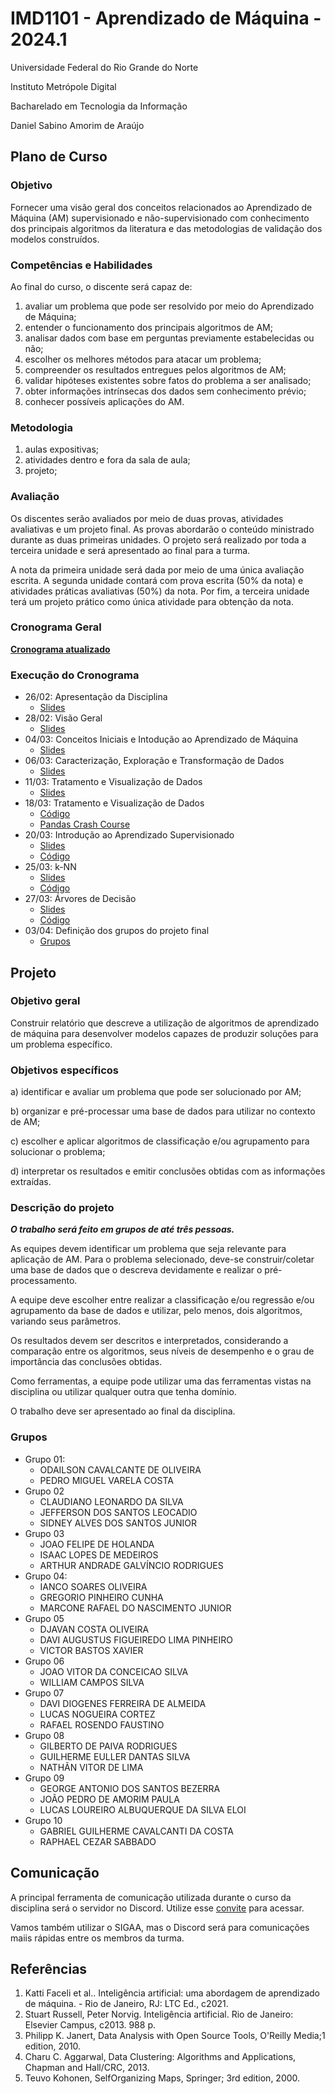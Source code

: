 
# IMD1101 - Aprendizado de Máquina - 2024.1

Universidade Federal do Rio Grande do Norte

Instituto Metrópole Digital

Bacharelado em Tecnologia da Informação

Daniel Sabino Amorim de Araújo

## Plano de Curso

### Objetivo

Fornecer uma visão geral dos conceitos relacionados ao Aprendizado de Máquina (AM) supervisionado e não-supervisionado com conhecimento dos principais algoritmos da literatura e das metodologias de validação dos modelos construídos.

### Competências e Habilidades

Ao final do curso, o discente será capaz de:

1. avaliar um problema que pode ser resolvido por meio do Aprendizado de Máquina;
2. entender o funcionamento dos principais algoritmos de AM;
3. analisar dados com base em perguntas previamente estabelecidas ou não;
4. escolher os melhores métodos para atacar um problema;
5. compreender os resultados entregues pelos algoritmos de AM;
6. validar hipóteses existentes sobre fatos do problema a ser analisado;
7. obter informações intrínsecas dos dados sem conhecimento prévio;
8. conhecer possíveis aplicações do AM.

### Metodologia

1. aulas expositivas;
2. atividades dentro e fora da sala de aula;
3. projeto;

### Avaliação

Os discentes serão avaliados por meio de duas provas, atividades avaliativas e um projeto final. As provas abordarão o conteúdo ministrado durante as duas primeiras unidades. O projeto será realizado por toda a terceira unidade e será apresentado ao final para a turma.

A nota da primeira unidade será dada por meio de uma única avaliação escrita. A segunda unidade contará com prova escrita (50% da nota) e atividades práticas avaliativas (50%) da nota. Por fim, a terceira unidade terá um projeto prático como única atividade para obtenção da nota.

### Cronograma Geral

[**Cronograma atualizado**](https://docs.google.com/spreadsheets/d/1ALi15lMnmtMLs9mSVOW71-fzUic3BPKs/edit?usp=sharing&ouid=106524382879999074058&rtpof=true&sd=true)

### Execução do Cronograma

- 26/02: Apresentação da Disciplina
  - [Slides](https://docs.google.com/presentation/d/1AZZJ4FgXjbG0zqvHXcGzBIvDypms1mMA/edit?usp=sharing&ouid=106524382879999074058&rtpof=true&sd=true)
- 28/02: Visão Geral
  - [Slides](https://docs.google.com/presentation/d/11OgsAb_58439KXHUQQD9SjVwxay-9TmR/edit?usp=sharing&ouid=106524382879999074058&rtpof=true&sd=true)  
- 04/03: Conceitos Iniciais e Intodução ao Aprendizado de Máquina
  - [Slides](https://docs.google.com/presentation/d/1Aq32tLEMKj_W2Rjssrtl4UTNXkvTBAEe/edit?usp=sharing&ouid=106524382879999074058&rtpof=true&sd=true)
- 06/03: Caracterização, Exploração e Transformação de Dados
  - [Slides](https://docs.google.com/presentation/d/1AsBug0s0CljoMrRcd-t7Q42u-P5KmO9A/edit?usp=sharing&ouid=106524382879999074058&rtpof=true&sd=true)
- 11/03: Tratamento e Visualização de Dados
  - [Slides](https://docs.google.com/presentation/d/1AsjqmM-ZU72ccD3Isw8tMwtB8dOfDv_N/edit?usp=sharing&ouid=106524382879999074058&rtpof=true&sd=true)
- 18/03: Tratamento e Visualização de Dados
  - [Código](https://drive.google.com/file/d/1Avoed3_sf_5DBIIELZ5ddQLEJmEoVb-b/view?usp=sharing)
  - [Pandas Crash Course](https://colab.research.google.com/drive/1vYkQcTERigrd-IfHKAPUNK3gfOfL6m7k?usp=sharing)
- 20/03: Introdução ao Aprendizado Supervisionado
  - [Slides](https://docs.google.com/presentation/d/1AzXyU0ToEsrFUu9UOhnsiFJKucfHe20V/edit?usp=sharing&ouid=106524382879999074058&rtpof=true&sd=true)
  - [Código](https://colab.research.google.com/drive/11vfcm-WV3guQTjdpJRR_3HV3aZrJ8lLl?usp=sharing)
- 25/03: k-NN
  - [Slides](https://docs.google.com/presentation/d/1B4LboiYOlJSjgiC4t1kwRpyYd7K90Fci/edit?usp=sharing&ouid=106524382879999074058&rtpof=true&sd=true)
  - [Código](https://colab.research.google.com/drive/1TO2J2hl8p0tZ8eiuHIJbL-3e3AyoBs5k?usp=sharing)
- 27/03: Árvores de Decisão
  - [Slides](https://docs.google.com/presentation/d/1BSYdduxACkyK9ACI17GWz9whVHihWAbC/edit?usp=sharing&ouid=106524382879999074058&rtpof=true&sd=true)
  - [Código](https://colab.research.google.com/drive/1Aus2FO3nhh1XOogk8SxGVFkR6MuTRxOy?usp=sharing)
- 03/04: Definição dos grupos do projeto final
  - [Grupos](https://docs.google.com/spreadsheets/d/1BXfElECPVRbp-xAxAJHRbeR27-JE43Qn/edit?usp=sharing&ouid=106524382879999074058&rtpof=true&sd=true)
 
## Projeto
### Objetivo geral

Construir relatório que descreve a utilização de algoritmos de aprendizado de máquina para desenvolver modelos capazes de produzir soluções para um problema específico.

### Objetivos específicos

a) identificar e avaliar um problema que pode ser solucionado por AM;

b) organizar e pré-processar uma base de dados para utilizar no contexto de AM;

c) escolher e aplicar algoritmos de classificação e/ou agrupamento para solucionar o problema;

d) interpretar os resultados e emitir conclusões obtidas com as informações extraídas.

### Descrição do projeto

**_O trabalho será feito em grupos de até três pessoas._**

As equipes devem identificar um problema que seja relevante para aplicação de AM. Para o problema selecionado, deve-se construir/coletar uma base de dados que o descreva devidamente e realizar o pré-processamento.

A equipe deve escolher entre realizar a classificação e/ou regressão e/ou agrupamento da base de dados e utilizar, pelo menos, dois algoritmos, variando seus parâmetros.

Os resultados devem ser descritos e interpretados, considerando a comparação entre os algoritmos, seus níveis de desempenho e o grau de importância das conclusões obtidas.

Como ferramentas, a equipe pode utilizar uma das ferramentas vistas na disciplina ou utilizar qualquer outra que tenha domínio.

O trabalho deve ser apresentado ao final da disciplina.

### Grupos

- Grupo 01:
  - ODAILSON CAVALCANTE DE OLIVEIRA
  - PEDRO MIGUEL VARELA COSTA
- Grupo 02
  - CLAUDIANO LEONARDO DA SILVA
  - JEFFERSON DOS SANTOS LEOCADIO
  - SIDNEY ALVES DOS SANTOS JUNIOR
- Grupo 03
  - JOAO FELIPE DE HOLANDA
  - ISAAC LOPES DE MEDEIROS
  - ARTHUR ANDRADE GALVÍNCIO RODRIGUES
- Grupo 04:
  - IANCO SOARES OLIVEIRA
  - GREGORIO PINHEIRO CUNHA
  - MARCONE RAFAEL DO NASCIMENTO JUNIOR
- Grupo 05
  - DJAVAN COSTA OLIVEIRA
  - DAVI AUGUSTUS FIGUEIREDO LIMA PINHEIRO
  - VICTOR BASTOS XAVIER
- Grupo 06
  - JOAO VITOR DA CONCEICAO SILVA
  - WILLIAM CAMPOS SILVA
- Grupo 07
  - DAVI DIOGENES FERREIRA DE ALMEIDA
  - LUCAS NOGUEIRA CORTEZ
  - RAFAEL ROSENDO FAUSTINO
- Grupo 08
  - GILBERTO DE PAIVA RODRIGUES
  - GUILHERME EULLER DANTAS SILVA
  - NATHÃN VITOR DE LIMA
- Grupo 09
  - GEORGE ANTONIO DOS SANTOS BEZERRA
  - JOÃO PEDRO DE AMORIM PAULA
  - LUCAS LOUREIRO ALBUQUERQUE DA SILVA ELOI
- Grupo 10
  - GABRIEL GUILHERME CAVALCANTI DA COSTA
  - RAPHAEL CEZAR SABBADO

## Comunicação

A principal ferramenta de comunicação utilizada durante o curso da disciplina será o servidor no Discord. Utilize esse [convite](https://discord.gg/mTwaebgEGz) para acessar.

Vamos também utilizar o SIGAA, mas o Discord será para comunicações maiis rápidas entre os membros da turma.

## Referências

1. Katti Faceli et al.. Inteligência artificial: uma abordagem de aprendizado de máquina. - Rio de Janeiro, RJ: LTC Ed., c2021.
2. Stuart Russell, Peter Norvig. Inteligência artificial. Rio de Janeiro: Elsevier Campus, c2013. 988 p.
3. Philipp K. Janert, Data Analysis with Open Source Tools, O'Reilly Media;1 edition, 2010.
4. Charu C. Aggarwal, Data Clustering: Algorithms and Applications, Chapman and Hall/CRC, 2013.
5. Teuvo Kohonen, SelfOrganizing Maps, Springer; 3rd edition, 2000.
